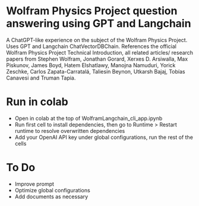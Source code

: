 # Wolfram Physics Project question answering using GPT and Langchain
A ChatGPT-like experience on the subject of the Wolfram Physics Project. Uses GPT and Langchain ChatVectorDBChain. References the official Wolfram Physics Project Technical Introduction, all related articles/ research papers from Stephen Wolfram, Jonathan Gorard, Xerxes D. Arsiwalla, Max Piskunov, James Boyd, Hatem Elshatlawy, Manojna Namuduri, Yorick Zeschke, Carlos Zapata-Carratalá, Taliesin Beynon, Utkarsh Bajaj, Tobías Canavesi and Truman Tapia.

# Run in colab
- Open in colab at the top of WolframLangchain_cli_app.ipynb
- Run first cell to install dependencies, then go to Runtime > Restart runtime to resolve overwritten dependencies
- Add your OpenAI API key under global configurations, run the rest of the cells


# To Do
- Improve prompt
- Optimize global configurations
- Add documents as necessary
